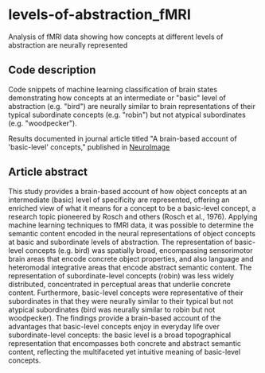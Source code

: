 # levels-of-abstraction_fMRI
Analysis of fMRI data showing how concepts at different levels of abstraction are neurally represented

## Code description
Code snippets of machine learning classification of brain states demonstrating how concepts at an intermediate or "basic" level of abstraction (e.g. "bird") are neurally similar to brain representations of their typical subordinate concepts (e.g. "robin") but not atypical subordinates (e.g. "woodpecker").

Results documented in journal article titled "A brain-based account of 'basic-level' concepts," published in [NeuroImage](http://www.sciencedirect.com/science/article/pii/S1053811917306961)

## Article abstract
This study provides a brain-based account of how object concepts at an intermediate (basic) level of specificity are represented, offering an enriched view of what it means for a concept to be a basic-level concept, a research topic pioneered by Rosch and others (Rosch et al., 1976). Applying machine learning techniques to fMRI data, it was possible to determine the semantic content encoded in the neural representations of object concepts at basic and subordinate levels of abstraction. The representation of basic-level concepts (e.g. bird) was spatially broad, encompassing sensorimotor brain areas that encode concrete object properties, and also language and heteromodal integrative areas that encode abstract semantic content. The representation of subordinate-level concepts (robin) was less widely distributed, concentrated in perceptual areas that underlie concrete content. Furthermore, basic-level concepts were representative of their subordinates in that they were neurally similar to their typical but not atypical subordinates (bird was neurally similar to robin but not woodpecker). The findings provide a brain-based account of the advantages that basic-level concepts enjoy in everyday life over subordinate-level concepts: the basic level is a broad topographical representation that encompasses both concrete and abstract semantic content, reflecting the multifaceted yet intuitive meaning of basic-level concepts.

